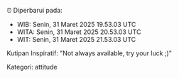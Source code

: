 ⏰ Diperbarui pada:
- WIB: Senin, 31 Maret 2025 19.53.03 UTC
- WITA: Senin, 31 Maret 2025 20.53.03 UTC
- WIT: Senin, 31 Maret 2025 21.53.03 UTC

Kutipan Inspiratif:
"Not always available, try your luck ;)"


Kategori: attitude

